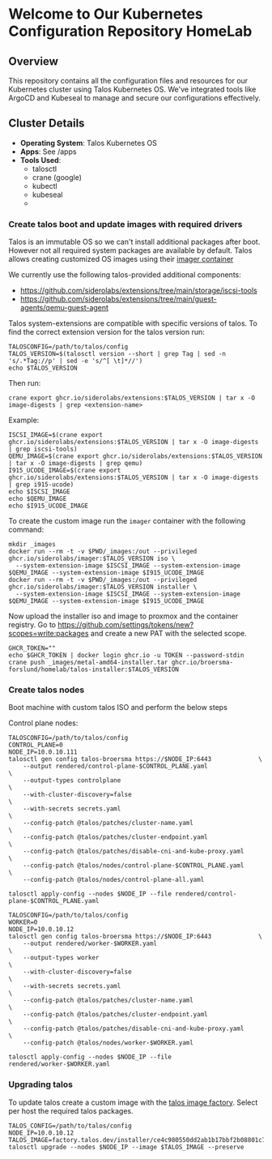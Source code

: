 # Welcome to Our Kubernetes Configuration Repository HomeLab

## Overview

This repository contains all the configuration files and resources for our Kubernetes cluster using Talos Kubernetes OS. We've integrated tools like ArgoCD and Kubeseal to manage and secure our configurations effectively.

## Cluster Details

- **Operating System**: Talos Kubernetes OS
- **Apps**: See /apps
- **Tools Used**:
  - talosctl
  - crane (google)
  - kubectl
  - kubeseal
  - 

### Create talos boot and update images with required drivers

Talos is an immutable OS so we can't install additional packages after boot. However not all required system packages are available by default.
Talos allows creating customized OS images using their [imager container](https://www.talos.dev/v1.5/talos-guides/install/boot-assets/)

We currently use the following talos-provided additional components:
- https://github.com/siderolabs/extensions/tree/main/storage/iscsi-tools
- https://github.com/siderolabs/extensions/tree/main/guest-agents/qemu-guest-agent

Talos system-extensions are compatible with specific versions of talos. To find the correct extension version for the talos version run:

```
TALOSCONFIG=/path/to/talos/config
TALOS_VERSION=$(talosctl version --short | grep Tag | sed -n 's/.*Tag://p' | sed -e 's/^[ \t]*//')
echo $TALOS_VERSION
```

Then run:

```
crane export ghcr.io/siderolabs/extensions:$TALOS_VERSION | tar x -O image-digests | grep <extension-name>
```

Example:

```
ISCSI_IMAGE=$(crane export ghcr.io/siderolabs/extensions:$TALOS_VERSION | tar x -O image-digests | grep iscsi-tools)
QEMU_IMAGE=$(crane export ghcr.io/siderolabs/extensions:$TALOS_VERSION | tar x -O image-digests | grep qemu)
I915_UCODE_IMAGE=$(crane export ghcr.io/siderolabs/extensions:$TALOS_VERSION | tar x -O image-digests | grep i915-ucode)
echo $ISCSI_IMAGE
echo $QEMU_IMAGE
echo $I915_UCODE_IMAGE
```

To create the custom image run the `imager` container with the following command:

```
mkdir _images
docker run --rm -t -v $PWD/_images:/out --privileged ghcr.io/siderolabs/imager:$TALOS_VERSION iso \
  --system-extension-image $ISCSI_IMAGE --system-extension-image $QEMU_IMAGE --system-extension-image $I915_UCODE_IMAGE
docker run --rm -t -v $PWD/_images:/out --privileged ghcr.io/siderolabs/imager:$TALOS_VERSION installer \
  --system-extension-image $ISCSI_IMAGE --system-extension-image $QEMU_IMAGE --system-extension-image $I915_UCODE_IMAGE
```

Now upload the installer iso and image to proxmox and the container registry. Go to https://github.com/settings/tokens/new?scopes=write:packages and create a new PAT with the selected scope.

```
GHCR_TOKEN=""
echo $GHCR_TOKEN | docker login ghcr.io -u TOKEN --password-stdin
crane push _images/metal-amd64-installer.tar ghcr.io/broersma-forslund/homelab/talos-installer:$TALOS_VERSION
```

### Create talos nodes

Boot machine with custom talos ISO and perform the below steps

Control plane nodes:

```
TALOSCONFIG=/path/to/talos/config
CONTROL_PLANE=0
NODE_IP=10.0.10.111
talosctl gen config talos-broersma https://$NODE_IP:6443             \
    --output rendered/control-plane-$CONTROL_PLANE.yaml                 \
    --output-types controlplane                                         \
    --with-cluster-discovery=false                                      \
    --with-secrets secrets.yaml                                         \
    --config-patch @talos/patches/cluster-name.yaml                     \
    --config-patch @talos/patches/cluster-endpoint.yaml                 \
    --config-patch @talos/patches/disable-cni-and-kube-proxy.yaml       \
    --config-patch @talos/nodes/control-plane-$CONTROL_PLANE.yaml       \
    --config-patch @talos/nodes/control-plane-all.yaml
```

`talosctl apply-config --nodes $NODE_IP --file rendered/control-plane-$CONTROL_PLANE.yaml`

```
TALOSCONFIG=/path/to/talos/config
WORKER=0
NODE_IP=10.0.10.12
talosctl gen config talos-broersma https://$NODE_IP:6443             \
    --output rendered/worker-$WORKER.yaml                               \
    --output-types worker                                               \
    --with-cluster-discovery=false                                      \
    --with-secrets secrets.yaml                                         \
    --config-patch @talos/patches/cluster-name.yaml                     \
    --config-patch @talos/patches/cluster-endpoint.yaml                 \
    --config-patch @talos/patches/disable-cni-and-kube-proxy.yaml       \
    --config-patch @talos/nodes/worker-$WORKER.yaml
```

`talosctl apply-config --nodes $NODE_IP --file rendered/worker-$WORKER.yaml`

### Upgrading talos

To update talos create a custom image with the [talos image factory](https://factory.talos.dev/).
Select per host the required talos packages.

```
TALOS_CONFIG=/path/to/talos/config
NODE_IP=10.0.10.12
TALOS_IMAGE=factory.talos.dev/installer/ce4c980550dd2ab1b17bbf2b08801c7eb59418eafe8f279833297925d67c7515:v1.6.2
talosctl upgrade --nodes $NODE_IP --image $TALOS_IMAGE --preserve
```
